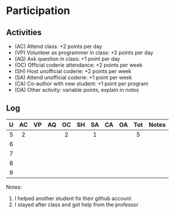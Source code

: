Participation
=============

## Activities ## 

+ (AC) Attend class: +2 points per day
+ (VP) Volunteer as programmer in class: +2 points per day
+ (AQ) Ask question in class: +1 point per day
+ (OC) Official coderie attendance: +2 points per week
+ (SH) Host unofficial coderie: +2 points per week
+ (SA) Attend unofficial coderie: +1 point per week
+ (CA) Co-author with new student: +1 point per program
+ (OA) Other activity: variable points, explain in notes

## Log ##

| U | AC | VP | AQ | OC | SH | SA | CA | OA | Tot | Notes|
|:-:|:--:|:--:|:--:|:--:|:--:|:--:|:--:|:--:|:---:|:--------|
| 5 |2|||2||1|||5||
| 6 |||||||||||
| 7 |||||||||||
| 8 |||||||||||
| 9 |||||||||||

Notes:

1. I helped another student fix their github account
2. I stayed after class and got help from the professor
